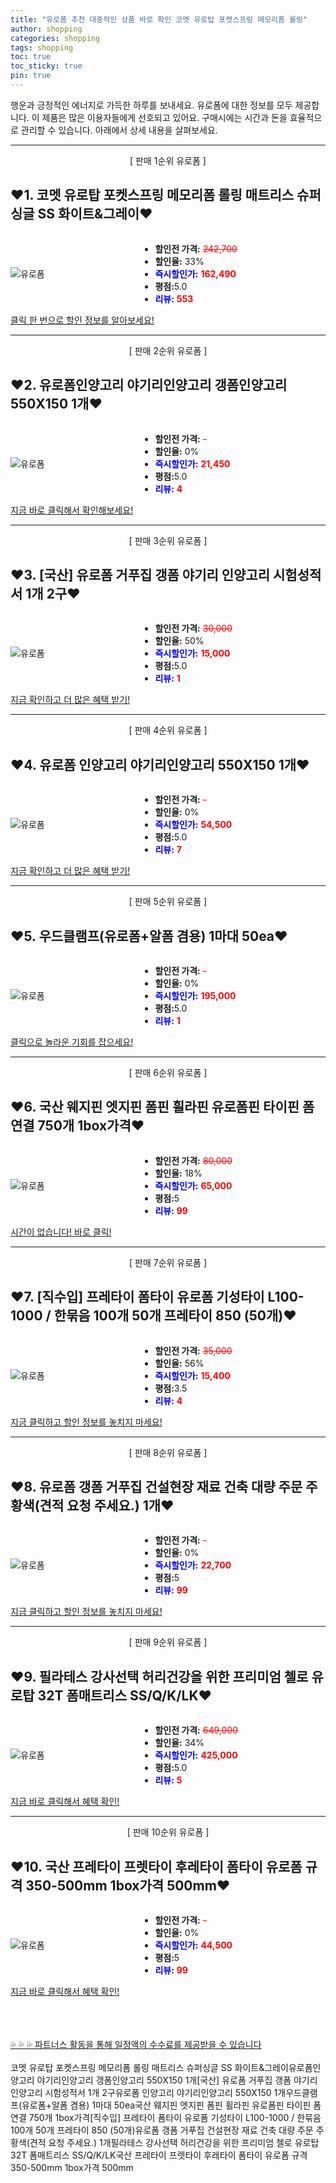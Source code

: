 ```yaml
---
title: "유로폼 추천 대중적인 상품 바로 확인 코멧 유로탑 포켓스프링 메모리폼 롤링"
author: shopping
categories: shopping
tags: shopping
toc: true
toc_sticky: true
pin: true
---
```

행운과 긍정적인 에너지로 가득한 하루를 보내세요. 유로폼에 대한 정보를 모두 제공합니다. 이 제품은 많은 이용자들에게 선호되고 있어요. 구매시에는 시간과 돈을 효율적으로 관리할 수 있습니다. 아래에서 상세 내용을 살펴보세요.

---
<p class="toplist" style="margin: 0 auto; display: block; width: fit-content;">[ 판매 1순위 유로폼 ]</p>

<h2><strong>❤️1. 코멧 유로탑 포켓스프링 메모리폼 롤링 매트리스 슈퍼싱글 SS 화이트&그레이❤️</strong></h2>

<div style="display: flex; align-items: center;">
    <div style="flex: 0.4;">
        <img src="https://thumbnail6.coupangcdn.com/thumbnails/remote/230x230ex/image/retail/images/3042276759523846-874eff3d-1926-4da2-86e9-c4c30e7f054c.jpg" alt="유로폼" style="max-width: 100%;">
    </div>
    <div style="flex: 0.6; margin-left: 10px;">
        <ul>
            <li><strong>할인전 가격:</strong> <del style="color: red;">242,700</del></li>
            <li><strong>할인율:</strong> 33%</li>
            <li><span style='color:blue'><strong>즉시할인가:</strong></span> <span style='color:red'><strong>162,490</strong></span></li>
            <li><strong>평점:</strong>5.0</li>
            <li><span style='color:blue'><strong>리뷰:</strong></span> <span style='color:red'><strong>553</strong></span></li>
        </ul>
    </div>
</div>
<div class="center">
    <a href="https://selin100587001.github.io?lptag=AF9450613&subid=githubio&pageKey=6906209527&traceid=V0-153&itemId=16626604389&vendorItemId=83811141227" class="myButton">
        클릭 한 번으로 할인 정보를 알아보세요!
    </a>
</div>


---
<p class="toplist" style="margin: 0 auto; display: block; width: fit-content;">[ 판매 2순위 유로폼 ]</p>

<h2><strong>❤️2. 유로폼인양고리 야기리인양고리 갱폼인양고리 550X150 1개❤️</strong></h2>

<div style="display: flex; align-items: center;">
    <div style="flex: 0.4;">
        <img src="https://thumbnail10.coupangcdn.com/thumbnails/remote/230x230ex/image/vendor_inventory/f551/e8f02ef26028cfadf47c4fcadca24e9b95a16effdcc677208678cfabfa5a.jpg" alt="유로폼" style="max-width: 100%;">
    </div>
    <div style="flex: 0.6; margin-left: 10px;">
        <ul>
            <li><strong>할인전 가격:</strong> <del style="color: red;">-</del></li>
            <li><strong>할인율:</strong> 0%</li>
            <li><span style='color:blue'><strong>즉시할인가:</strong></span> <span style='color:red'><strong>21,450</strong></span></li>
            <li><strong>평점:</strong>5.0</li>
            <li><span style='color:blue'><strong>리뷰:</strong></span> <span style='color:red'><strong>4</strong></span></li>
        </ul>
    </div>
</div>
<div class="center">
    <a href="https://selin100587001.github.io?lptag=AF9450613&subid=githubio&pageKey=7447540767&traceid=V0-153&itemId=19380740615&vendorItemId=76147028958" class="myButton">
        지금 바로 클릭해서 확인해보세요!
    </a>
</div>


---
<p class="toplist" style="margin: 0 auto; display: block; width: fit-content;">[ 판매 3순위 유로폼 ]</p>

<h2><strong>❤️3. [국산] 유로폼 거푸집 갱폼 야기리 인양고리 시험성적서 1개 2구❤️</strong></h2>

<div style="display: flex; align-items: center;">
    <div style="flex: 0.4;">
        <img src="https://thumbnail9.coupangcdn.com/thumbnails/remote/230x230ex/image/vendor_inventory/f25c/41a4647a7cacfff242239ddee99e82e0cab63f02422f352450b36ca9a73c.jpg" alt="유로폼" style="max-width: 100%;">
    </div>
    <div style="flex: 0.6; margin-left: 10px;">
        <ul>
            <li><strong>할인전 가격:</strong> <del style="color: red;">30,000</del></li>
            <li><strong>할인율:</strong> 50%</li>
            <li><span style='color:blue'><strong>즉시할인가:</strong></span> <span style='color:red'><strong>15,000</strong></span></li>
            <li><strong>평점:</strong>5.0</li>
            <li><span style='color:blue'><strong>리뷰:</strong></span> <span style='color:red'><strong>1</strong></span></li>
        </ul>
    </div>
</div>
<div class="center">
    <a href="https://selin100587001.github.io?lptag=AF9450613&subid=githubio&pageKey=7714511414&traceid=V0-153&itemId=20687760055&vendorItemId=87759456459" class="myButton">
        지금 확인하고 더 많은 혜택 받기!
    </a>
</div>


---
<p class="toplist" style="margin: 0 auto; display: block; width: fit-content;">[ 판매 4순위 유로폼 ]</p>

<h2><strong>❤️4. 유로폼 인양고리 야기리인양고리 550X150 1개❤️</strong></h2>

<div style="display: flex; align-items: center;">
    <div style="flex: 0.4;">
        <img src="https://thumbnail9.coupangcdn.com/thumbnails/remote/230x230ex/image/vendor_inventory/5ca0/33ada2a158f58f218ad796943ed7f785e2edc577de0242bc782dac03dac1.jpg" alt="유로폼" style="max-width: 100%;">
    </div>
    <div style="flex: 0.6; margin-left: 10px;">
        <ul>
            <li><strong>할인전 가격:</strong> <del style="color: red;">-</del></li>
            <li><strong>할인율:</strong> 0%</li>
            <li><span style='color:blue'><strong>즉시할인가:</strong></span> <span style='color:red'><strong>54,500</strong></span></li>
            <li><strong>평점:</strong>5.0</li>
            <li><span style='color:blue'><strong>리뷰:</strong></span> <span style='color:red'><strong>7</strong></span></li>
        </ul>
    </div>
</div>
<div class="center">
    <a href="https://selin100587001.github.io?lptag=AF9450613&subid=githubio&pageKey=8186721805&traceid=V0-153&itemId=23413806845&vendorItemId=83742528940" class="myButton">
        지금 확인하고 더 많은 혜택 받기!
    </a>
</div>


---
<p class="toplist" style="margin: 0 auto; display: block; width: fit-content;">[ 판매 5순위 유로폼 ]</p>

<h2><strong>❤️5. 우드클램프(유로폼+알폼 겸용) 1마대 50ea❤️</strong></h2>

<div style="display: flex; align-items: center;">
    <div style="flex: 0.4;">
        <img src="https://thumbnail10.coupangcdn.com/thumbnails/remote/230x230ex/image/vendor_inventory/ded6/de9e4502490dcf670d05b67a76ff6d8f5dee9cf58979c96329a80be637c7.png" alt="유로폼" style="max-width: 100%;">
    </div>
    <div style="flex: 0.6; margin-left: 10px;">
        <ul>
            <li><strong>할인전 가격:</strong> <del style="color: red;">-</del></li>
            <li><strong>할인율:</strong> 0%</li>
            <li><span style='color:blue'><strong>즉시할인가:</strong></span> <span style='color:red'><strong>195,000</strong></span></li>
            <li><strong>평점:</strong>5.0</li>
            <li><span style='color:blue'><strong>리뷰:</strong></span> <span style='color:red'><strong>1</strong></span></li>
        </ul>
    </div>
</div>
<div class="center">
    <a href="https://selin100587001.github.io?lptag=AF9450613&subid=githubio&pageKey=6400612185&traceid=V0-153&itemId=13683366649&vendorItemId=80935071275" class="myButton">
        클릭으로 놀라운 기회를 잡으세요!
    </a>
</div>


---
<p class="toplist" style="margin: 0 auto; display: block; width: fit-content;">[ 판매 6순위 유로폼 ]</p>

<h2><strong>❤️6. 국산 웨지핀 엣지핀 폼핀 휠라핀 유로폼핀 타이핀 폼연결 750개 1box가격❤️</strong></h2>

<div style="display: flex; align-items: center;">
    <div style="flex: 0.4;">
        <img src="https://thumbnail7.coupangcdn.com/thumbnails/remote/230x230ex/image/vendor_inventory/89c0/3870e7fa4adb2ae8b12346f561f999db47c0708b8ce8040541531cd8da8b.jpeg" alt="유로폼" style="max-width: 100%;">
    </div>
    <div style="flex: 0.6; margin-left: 10px;">
        <ul>
            <li><strong>할인전 가격:</strong> <del style="color: red;">80,000</del></li>
            <li><strong>할인율:</strong> 18%</li>
            <li><span style='color:blue'><strong>즉시할인가:</strong></span> <span style='color:red'><strong>65,000</strong></span></li>
            <li><strong>평점:</strong>5</li>
            <li><span style='color:blue'><strong>리뷰:</strong></span> <span style='color:red'><strong>99</strong></span></li>
        </ul>
    </div>
</div>
<div class="center">
    <a href="https://selin100587001.github.io?lptag=AF9450613&subid=githubio&pageKey=8206418447&traceid=V0-153&itemId=23540951094&vendorItemId=90567178381" class="myButton">
        시간이 없습니다! 바로 클릭!
    </a>
</div>


---
<p class="toplist" style="margin: 0 auto; display: block; width: fit-content;">[ 판매 7순위 유로폼 ]</p>

<h2><strong>❤️7. [직수입] 프레타이 폼타이 유로폼 기성타이 L100-1000 / 한묶음 100개 50개 프레타이 850 (50개)❤️</strong></h2>

<div style="display: flex; align-items: center;">
    <div style="flex: 0.4;">
        <img src="https://thumbnail6.coupangcdn.com/thumbnails/remote/230x230ex/image/vendor_inventory/496e/464ad8456a60ab5af68925ddf29c2ba3d6cc260874532308c8d84927e110.jpg" alt="유로폼" style="max-width: 100%;">
    </div>
    <div style="flex: 0.6; margin-left: 10px;">
        <ul>
            <li><strong>할인전 가격:</strong> <del style="color: red;">35,000</del></li>
            <li><strong>할인율:</strong> 56%</li>
            <li><span style='color:blue'><strong>즉시할인가:</strong></span> <span style='color:red'><strong>15,400</strong></span></li>
            <li><strong>평점:</strong>3.5</li>
            <li><span style='color:blue'><strong>리뷰:</strong></span> <span style='color:red'><strong>4</strong></span></li>
        </ul>
    </div>
</div>
<div class="center">
    <a href="https://selin100587001.github.io?lptag=AF9450613&subid=githubio&pageKey=7488620389&traceid=V0-153&itemId=19577268129&vendorItemId=86684878985" class="myButton">
        지금 클릭하고 할인 정보를 놓치지 마세요!
    </a>
</div>


---
<p class="toplist" style="margin: 0 auto; display: block; width: fit-content;">[ 판매 8순위 유로폼 ]</p>

<h2><strong>❤️8. 유로폼 갱폼 거푸집 건설현장 재료 건축 대량 주문 주황색(견적 요청 주세요.) 1개❤️</strong></h2>

<div style="display: flex; align-items: center;">
    <div style="flex: 0.4;">
        <img src="https://thumbnail8.coupangcdn.com/thumbnails/remote/230x230ex/image/vendor_inventory/463b/ddcf350244dd5b58c7240f223ffb163de9d97c6f4cf93b6727cf584311de.jpg" alt="유로폼" style="max-width: 100%;">
    </div>
    <div style="flex: 0.6; margin-left: 10px;">
        <ul>
            <li><strong>할인전 가격:</strong> <del style="color: red;">-</del></li>
            <li><strong>할인율:</strong> 0%</li>
            <li><span style='color:blue'><strong>즉시할인가:</strong></span> <span style='color:red'><strong>22,700</strong></span></li>
            <li><strong>평점:</strong>5</li>
            <li><span style='color:blue'><strong>리뷰:</strong></span> <span style='color:red'><strong>99</strong></span></li>
        </ul>
    </div>
</div>
<div class="center">
    <a href="https://selin100587001.github.io?lptag=AF9450613&subid=githubio&pageKey=7566859807&traceid=V0-153&itemId=19947351269&vendorItemId=87046430504" class="myButton">
        지금 클릭하고 할인 정보를 놓치지 마세요!
    </a>
</div>


---
<p class="toplist" style="margin: 0 auto; display: block; width: fit-content;">[ 판매 9순위 유로폼 ]</p>

<h2><strong>❤️9. 필라테스 강사선택 허리건강을 위한 프리미엄 첼로 유로탑 32T 폼매트리스 SS/Q/K/LK❤️</strong></h2>

<div style="display: flex; align-items: center;">
    <div style="flex: 0.4;">
        <img src="https://thumbnail9.coupangcdn.com/thumbnails/remote/230x230ex/image/vendor_inventory/bd49/557f27bf03085043ebcdb0b21dfd85e6c567222b6a6dca247650c63476d4.jpg" alt="유로폼" style="max-width: 100%;">
    </div>
    <div style="flex: 0.6; margin-left: 10px;">
        <ul>
            <li><strong>할인전 가격:</strong> <del style="color: red;">649,000</del></li>
            <li><strong>할인율:</strong> 34%</li>
            <li><span style='color:blue'><strong>즉시할인가:</strong></span> <span style='color:red'><strong>425,000</strong></span></li>
            <li><strong>평점:</strong>5.0</li>
            <li><span style='color:blue'><strong>리뷰:</strong></span> <span style='color:red'><strong>5</strong></span></li>
        </ul>
    </div>
</div>
<div class="center">
    <a href="https://selin100587001.github.io?lptag=AF9450613&subid=githubio&pageKey=7268396226&traceid=V0-153&itemId=18530931962&vendorItemId=85669326263" class="myButton">
        지금 바로 클릭해서 혜택 확인!
    </a>
</div>


---
<p class="toplist" style="margin: 0 auto; display: block; width: fit-content;">[ 판매 10순위 유로폼 ]</p>

<h2><strong>❤️10. 국산 프레타이 프렛타이 후레타이 폼타이 유로폼 규격 350-500mm 1box가격 500mm❤️</strong></h2>

<div style="display: flex; align-items: center;">
    <div style="flex: 0.4;">
        <img src="https://thumbnail7.coupangcdn.com/thumbnails/remote/230x230ex/image/vendor_inventory/85dd/c828e825fe87594dee946d8f4a789c8d556f55ed1d93425cc0fd5b580b10.jpeg" alt="유로폼" style="max-width: 100%;">
    </div>
    <div style="flex: 0.6; margin-left: 10px;">
        <ul>
            <li><strong>할인전 가격:</strong> <del style="color: red;">-</del></li>
            <li><strong>할인율:</strong> 0%</li>
            <li><span style='color:blue'><strong>즉시할인가:</strong></span> <span style='color:red'><strong>44,500</strong></span></li>
            <li><strong>평점:</strong>5</li>
            <li><span style='color:blue'><strong>리뷰:</strong></span> <span style='color:red'><strong>99</strong></span></li>
        </ul>
    </div>
</div>
<div class="center">
    <a href="https://selin100587001.github.io?lptag=AF9450613&subid=githubio&pageKey=8206418486&traceid=V0-153&itemId=23540951603&vendorItemId=90567178167" class="myButton">
        지금 바로 클릭해서 혜택 확인!
    </a>
</div>

<br><br><br>[💦 💦 💦 파트너스 활동을 통해 일정액의 수수료를 제공받을 수 있습니다](https://link.coupang.com/a/bcpT2c)<br><br>코멧 유로탑 포켓스프링 메모리폼 롤링 매트리스 슈퍼싱글 SS 화이트&그레이유로폼인양고리 야기리인양고리 갱폼인양고리 550X150 1개[국산] 유로폼 거푸집 갱폼 야기리 인양고리 시험성적서 1개 2구유로폼 인양고리 야기리인양고리 550X150 1개우드클램프(유로폼+알폼 겸용) 1마대 50ea국산 웨지핀 엣지핀 폼핀 휠라핀 유로폼핀 타이핀 폼연결 750개 1box가격[직수입] 프레타이 폼타이 유로폼 기성타이 L100-1000 / 한묶음 100개 50개 프레타이 850 (50개)유로폼 갱폼 거푸집 건설현장 재료 건축 대량 주문 주황색(견적 요청 주세요.) 1개필라테스 강사선택 허리건강을 위한 프리미엄 첼로 유로탑 32T 폼매트리스 SS/Q/K/LK국산 프레타이 프렛타이 후레타이 폼타이 유로폼 규격 350-500mm 1box가격 500mm